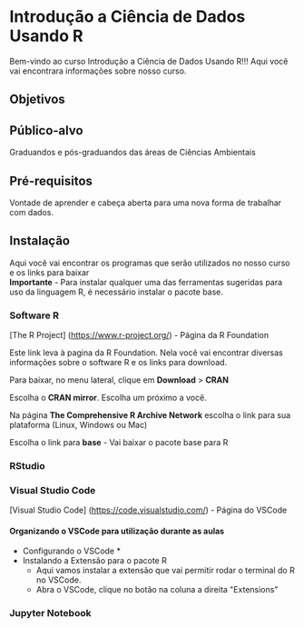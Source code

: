 # Introdução a Ciência de Dados Usando R

Bem-vindo ao curso Introdução a Ciência de Dados Usando R!!!
Aqui você vai encontrara informações sobre nosso curso.

 
## Objetivos
 
## Público-alvo
 Graduandos e pós-graduandos das áreas de Ciências Ambientais

## Pré-requisitos

Vontade de aprender e cabeça aberta para uma nova forma de trabalhar com dados.
 
## Instalação

Aqui você vai encontrar os programas que serão utilizados no nosso curso e os links para baixar  
**Importante** - Para instalar qualquer uma das ferramentas sugeridas para uso da linguagem R, é necessário instalar o pacote base.

### Software R

[The R Project] (https://www.r-project.org/) - Página da R Foundation

Este link leva à pagina da R Foundation. Nela você vai encontrar diversas informações sobre o software R e os links para download.

Para baixar, no menu lateral, clique em **Download** > **CRAN**

Escolha o **CRAN mirror**. Escolha um próximo a você.

Na página **The Comprehensive R Archive Network**  escolha o link para sua plataforma (Linux, Windows ou Mac)

Escolha o link para **base** - Vai baixar o pacote base para R


### RStudio



### Visual Studio Code

[Visual Studio Code] (https://code.visualstudio.com/) - Página do VSCode

#### Organizando o VSCode para utilização durante as aulas

* Configurando o VSCode
    * 
* Instalando a Extensão para o pacote R
    * Aqui vamos instalar a extensão que vai permitir rodar o terminal do R no VSCode.
    * Abra o VSCode, clique no botão na coluna a direita "Extensions"


### Jupyter Notebook









 
